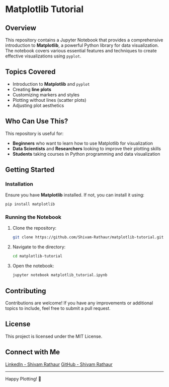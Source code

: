 # Matplotlib Tutorial

## Overview
This repository contains a Jupyter Notebook that provides a comprehensive introduction to **Matplotlib**, a powerful Python library for data visualization. The notebook covers various essential features and techniques to create effective visualizations using `pyplot`.

## Topics Covered
- Introduction to **Matplotlib** and `pyplot`
- Creating **line plots**
- Customizing markers and styles
- Plotting without lines (scatter plots)
- Adjusting plot aesthetics

## Who Can Use This?
This repository is useful for:
- **Beginners** who want to learn how to use Matplotlib for visualization
- **Data Scientists** and **Researchers** looking to improve their plotting skills
- **Students** taking courses in Python programming and data visualization

## Getting Started
### Installation
Ensure you have **Matplotlib** installed. If not, you can install it using:
```bash
pip install matplotlib
```

### Running the Notebook
1. Clone the repository:
   ```bash
   git clone https://github.com/Shivam-Rathaur/matplotlib-tutorial.git
   ```
2. Navigate to the directory:
   ```bash
   cd matplotlib-tutorial
   ```
3. Open the notebook:
   ```bash
   jupyter notebook matplotlib_tutorial.ipynb
   ```

## Contributing
Contributions are welcome! If you have any improvements or additional topics to include, feel free to submit a pull request.

## License
This project is licensed under the MIT License.

## Connect with Me
[LinkedIn - Shivam Rathaur](https://www.linkedin.com/in/shivam-rathaur/)
[GitHub - Shivam Rathaur](https://github.com/Shivam-Rathaur)

---
Happy Plotting! 🚀
